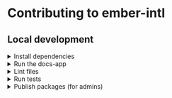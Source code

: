 # Contributing to ember-intl

## Local development

<details>

<summary>Install dependencies</summary>

1. Fork and clone this repo.

    ```sh
    git clone git@github.com:<your GitHub handle>/ember-intl.git
    ```

1. Change directory.

    ```sh
    cd ember-intl
    ```

1. Use `pnpm` to install dependencies.

    ```sh
    pnpm install
    ```

</details>


<details>

<summary>Run the docs-app</summary>

1. Once dependencies have been installed, you can run the docs-app.

    ```sh
    pnpm start
    ```

1. Open the app at [http://localhost:4200](http://localhost:4200).

</details>


<details>

<summary>Lint files</summary>

1. When you write code, please check that it meets the linting rules.

    ```sh
    pnpm lint
    ```

1. You can run `lint:fix` to automatically fix linting errors.

    ```sh
    pnpm lint:fix
    ```

</details>


<details>

<summary>Run tests</summary>

1. When you write code, please check that all tests continue to pass.

    ```sh
    # Ember tests
    pnpm test

    # Node tests
    pnpm test:node
    ```

</details>


<details>

<summary>Publish packages (for admins)</summary>

1. Generate a [personal access token](https://github.com/settings/tokens/) in GitHub, with default values for scopes (none selected).

1. Create a pull request, in which you update the package version and `CHANGELOG`.

    ```sh
    GITHUB_AUTH=<YOUR_PERSONAL_ACCESS_TOKEN> pnpm changelog
    ```

1. [Create a tag](https://github.com/ember-intl/ember-intl/releases/new) such as `v1.0.0` (the name satisfies the regular expression `^v\d+\.\d+\.\d+`).

1. Publish the package.

    ```sh
    npm publish
    ```

</details>
